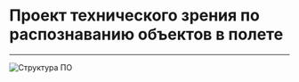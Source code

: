 # Проект технического зрения по распознаванию объектов в полете
___
![Структура ПО](https://github.com/PytAZU/Zrenie/blob/f7d17ccea2aada46bc9138d28e7421720fc82fac/%D0%A1%D1%82%D1%80%D1%83%D0%BA%D1%82%D1%83%D1%80%D0%B0.jpg "Структура")
